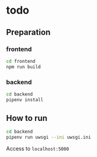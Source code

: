 # todo

## Preparation

### frontend

```bash
cd frontend
npm run build
```

### backend

```bash
cd backend
pipenv install
```

## How to run

```bash
cd backend
pipenv run uwsgi --ini uwsgi.ini
```

Access to `localhost:5000`
